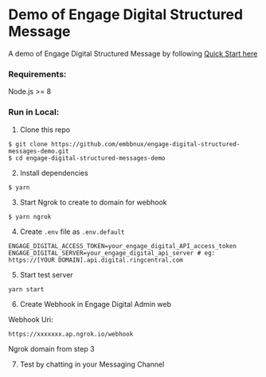 # Demo of Engage Digital Structured Message

A demo of Engage Digital Structured Message by following [Quick Start here](https://engage-digital-api-docs.readthedocs.io/en/latest/interactions/structured-messages/quick-start/)

### Requirements:

  Node.js >= 8

### Run in Local:

1. Clone this repo

```
$ git clone https://github.com/embbnux/engage-digital-structured-messages-demo.git
$ cd engage-digital-structured-messages-demo
```

2. Install dependencies

```
$ yarn
```

3. Start Ngrok to create to domain for webhook

```
$ yarn ngrok
```

4. Create `.env` file as `.env.default`

```
ENGAGE_DIGITAL_ACCESS_TOKEN=your_engage_digital_API_access_token
ENGAGE_DIGITAL_SERVER=your_engage_digital_api_server # eg: https://[YOUR DOMAIN].api.digital.ringcentral.com
```

5. Start test server


```
yarn start
```

6. Create Webhook in Engage Digital Admin web

Webhook Uri:

```
https://xxxxxxx.ap.ngrok.io/webhook
```

Ngrok domain from step 3


7. Test by chatting in your Messaging Channel
